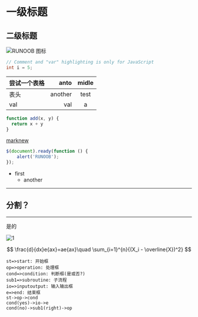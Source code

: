 
一级标题
===================

二级标题
-------------------

![RUNOOB 图标](http://static.runoob.com/images/runoob-logo.png)

```c++
// Comment and "var" highlighting is only for JavaScript
int i = 5;
```

| **尝试一个表格** |    anto | midle |
| ---------------- | ------: | :---: |
| 表头             | another | test  |
| val              |     val |   a   |


```javascript {.class1 .class}
function add(x, y) {
  return x + y
}
```

[marknew](https://shd101wyy.github.io/markdown-preview-enhanced/#/zh-cn/usages?id=%e5%91%bd%e4%bb%a4)

```js
$(document).ready(function () {
    alert('RUNOOB');
});
```

* first
  * another

---
## 分割？

---
是的

![1](https://i.loli.net/2020/03/18/3aqs8pxJeD1o4Ql.jpg)

$$
\frac{d}{dx}e{ax}=ae{ax}\quad \sum_{i=1}^{n}{(X_i - \overline{X})^2}
$$

```flow
st=>start: 开始框
op=>operation: 处理框
cond=>condition: 判断框(是或否?)
sub1=>subroutine: 子流程
io=>inputoutput: 输入输出框
e=>end: 结束框
st->op->cond
cond(yes)->io->e
cond(no)->sub1(right)->op
```
